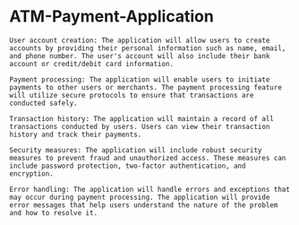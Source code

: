# ATM-Payment-Application
    User account creation: The application will allow users to create accounts by providing their personal information such as name, email, and phone number. The user's account will also include their bank account or credit/debit card information.

    Payment processing: The application will enable users to initiate payments to other users or merchants. The payment processing feature will utilize secure protocols to ensure that transactions are conducted safely.

    Transaction history: The application will maintain a record of all transactions conducted by users. Users can view their transaction history and track their payments.

    Security measures: The application will include robust security measures to prevent fraud and unauthorized access. These measures can include password protection, two-factor authentication, and encryption.

    Error handling: The application will handle errors and exceptions that may occur during payment processing. The application will provide error messages that help users understand the nature of the problem and how to resolve it.
